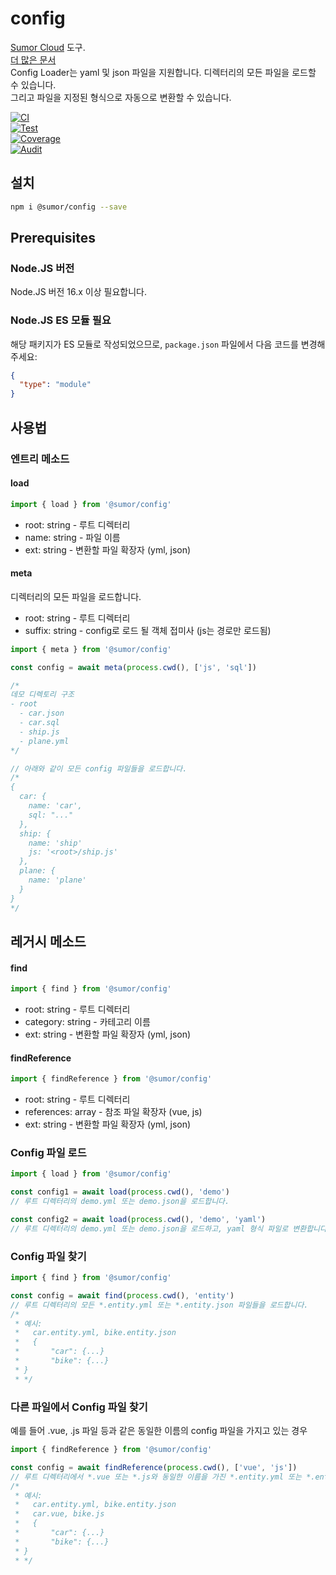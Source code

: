 # config

[Sumor Cloud](https://sumor.cloud) 도구.  
[더 많은 문서](https://sumor.cloud/config)  
Config Loader는 yaml 및 json 파일을 지원합니다. 디렉터리의 모든 파일을 로드할 수 있습니다.  
그리고 파일을 지정된 형식으로 자동으로 변환할 수 있습니다.

[![CI](https://github.com/sumor-cloud/config/actions/workflows/ci.yml/badge.svg)](https://github.com/sumor-cloud/config/actions/workflows/ci.yml)  
[![Test](https://github.com/sumor-cloud/config/actions/workflows/ut.yml/badge.svg)](https://github.com/sumor-cloud/config/actions/workflows/ut.yml)  
[![Coverage](https://github.com/sumor-cloud/config/actions/workflows/coverage.yml/badge.svg)](https://github.com/sumor-cloud/config/actions/workflows/coverage.yml)  
[![Audit](https://github.com/sumor-cloud/config/actions/workflows/audit.yml/badge.svg)](https://github.com/sumor-cloud/config/actions/workflows/audit.yml)

## 설치

```bash
npm i @sumor/config --save
```

## Prerequisites

### Node.JS 버전

Node.JS 버전 16.x 이상 필요합니다.

### Node.JS ES 모듈 필요

해당 패키지가 ES 모듈로 작성되었으므로, `package.json` 파일에서 다음 코드를 변경해주세요:

```json
{
  "type": "module"
}
```

## 사용법

### 엔트리 메소드

#### load

```js
import { load } from '@sumor/config'
```

- root: string - 루트 디렉터리
- name: string - 파일 이름
- ext: string - 변환할 파일 확장자 (yml, json)

#### meta

디렉터리의 모든 파일을 로드합니다.

- root: string - 루트 디렉터리
- suffix: string - config로 로드 될 객체 접미사 (js는 경로만 로드됨)

```js
import { meta } from '@sumor/config'

const config = await meta(process.cwd(), ['js', 'sql'])

/*
데모 디렉토리 구조
- root
  - car.json
  - car.sql
  - ship.js
  - plane.yml
*/

// 아래와 같이 모든 config 파일들을 로드합니다.
/*
{
  car: {
    name: 'car',
    sql: "..."
  },
  ship: {
    name: 'ship'
    js: '<root>/ship.js'
  },
  plane: {
    name: 'plane'
  }
}
*/
```

## 레거시 메소드

#### find

```js
import { find } from '@sumor/config'
```

- root: string - 루트 디렉터리
- category: string - 카테고리 이름
- ext: string - 변환할 파일 확장자 (yml, json)

#### findReference

```js
import { findReference } from '@sumor/config'
```

- root: string - 루트 디렉터리
- references: array - 참조 파일 확장자 (vue, js)
- ext: string - 변환할 파일 확장자 (yml, json)

### Config 파일 로드

```javascript
import { load } from '@sumor/config'

const config1 = await load(process.cwd(), 'demo')
// 루트 디렉터리의 demo.yml 또는 demo.json을 로드합니다.

const config2 = await load(process.cwd(), 'demo', 'yaml')
// 루트 디렉터리의 demo.yml 또는 demo.json을 로드하고, yaml 형식 파일로 변환합니다.
```

### Config 파일 찾기

```javascript
import { find } from '@sumor/config'

const config = await find(process.cwd(), 'entity')
// 루트 디렉터리의 모든 *.entity.yml 또는 *.entity.json 파일들을 로드합니다.
/*
 * 예시:
 *   car.entity.yml, bike.entity.json
 *   {
 *       "car": {...}
 *       "bike": {...}
 * }
 * */
```

### 다른 파일에서 Config 파일 찾기

예를 들어 .vue, .js 파일 등과 같은 동일한 이름의 config 파일을 가지고 있는 경우

```javascript
import { findReference } from '@sumor/config'

const config = await findReference(process.cwd(), ['vue', 'js'])
// 루트 디렉터리에서 *.vue 또는 *.js와 동일한 이름을 가진 *.entity.yml 또는 *.entity.json 파일들을 모두 로드합니다.
/*
 * 예시:
 *   car.entity.yml, bike.entity.json
 *   car.vue, bike.js
 *   {
 *       "car": {...}
 *       "bike": {...}
 * }
 * */
```

